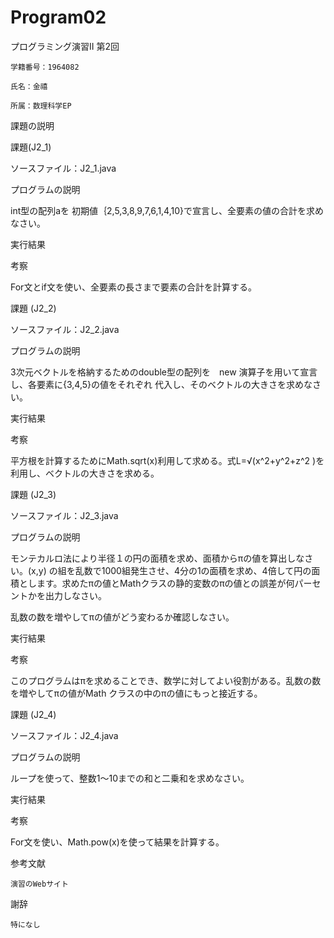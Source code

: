# Program02

プログラミング演習II 第2回

	学籍番号：1964082
  
	氏名：金禧
  
	所属：数理科学EP
  
課題の説明

課題(J2_1)

ソースファイル：J2_1.java

プログラムの説明

int型の配列aを 初期値｛2,5,3,8,9,7,6,1,4,10}で宣言し、全要素の値の合計を求めなさい。

実行結果

考察

For文とif文を使い、全要素の長さまで要素の合計を計算する。

課題 (J2_2)

ソースファイル：J2_2.java

プログラムの説明

3次元ベクトルを格納するためのdouble型の配列を　new 演算子を用いて宣言し、各要素に{3,4,5}の値をそれぞれ 代入し、そのベクトルの大きさを求めなさい。

実行結果

考察

平方根を計算するためにMath.sqrt(x)利用して求める。式L=√(x^2+y^2+z^2 )を利用し、ベクトルの大きさを求める。

課題 (J2_3)

ソースファイル：J2_3.java

プログラムの説明

モンテカルロ法により半径１の円の面積を求め、面積からπの値を算出しなさい。(x,y) の組を乱数で1000組発生させ、4分の1の面積を求め、4倍して円の面積とします。求めたπの値とMathクラスの静的変数のπの値との誤差が何パーセントかを出力しなさい。

乱数の数を増やしてπの値がどう変わるか確認しなさい。

実行結果

考察

このプログラムはπを求めることでき、数学に対してよい役割がある。乱数の数を増やしてπの値がMath クラスの中のπの値にもっと接近する。

課題 (J2_4)

ソースファイル：J2_4.java

プログラムの説明

ループを使って、整数1〜10までの和と二乗和を求めなさい。

実行結果

考察

For文を使い、Math.pow(x)を使って結果を計算する。

参考文献

	演習のWebサイト
  
謝辞

	特になし


